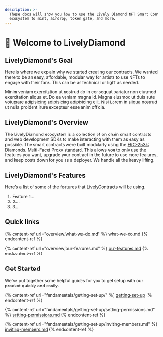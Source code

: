 ```yaml
---
description: >-
  These docs will show you how to use the Lively Diamond NFT Smart Contract
  ecosystem to mint, airdrop, token gate, and more.
---
```


# 💎 Welcome to LivelyDiamond

## LivelyDiamond's Goal

Here is where we explain why we started creating our contracts. We wanted there to be an easy, affordable, modular way for artists to use NFTs to engage with their fans. This can be as technical or light as needed.

Minim veniam exercitation ut nostrud do in consequat pariatur non eiusmod exercitation aliqua et. Do ea veniam magna id. Magna eiusmod ut duis aute voluptate adipisicing adipisicing adipisicing elit. Nisi Lorem in aliqua nostrud ut nulla proident irure excepteur esse anim officia.

## LivelyDiamond's Overview

The LivelyDiamond ecosystem is a collection of on chain smart contracts and web development SDKs to make interacting with them as easy as possible. The smart contracts were built modularly using the [ERC-2535: Diamonds, Multi-Facet Proxy](https://eips.ethereum.org/EIPS/eip-2535) standard. This allows you to only use the features you want, upgrade your contract in the future to use more features, and keep costs down for you as a deployer. We handle all the heavy lifting.

## LivelyDiamond's Features

Here's a list of some of the features that LivelyContracts will be using.

1. Feature 1...
2. 2....
3. 3....

## Quick links

{% content-ref url="overview/what-we-do.md" %}
[what-we-do.md](overview/what-we-do.md)
{% endcontent-ref %}

{% content-ref url="overview/our-features.md" %}
[our-features.md](overview/our-features.md)
{% endcontent-ref %}

## Get Started

We've put together some helpful guides for you to get setup with our product quickly and easily.

{% content-ref url="fundamentals/getting-set-up/" %}
[getting-set-up](fundamentals/getting-set-up/)
{% endcontent-ref %}

{% content-ref url="fundamentals/getting-set-up/setting-permissions.md" %}
[setting-permissions.md](fundamentals/getting-set-up/setting-permissions.md)
{% endcontent-ref %}

{% content-ref url="fundamentals/getting-set-up/inviting-members.md" %}
[inviting-members.md](fundamentals/getting-set-up/inviting-members.md)
{% endcontent-ref %}
